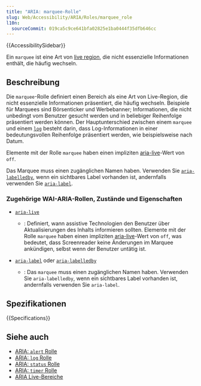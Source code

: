 ```yaml
---
title: "ARIA: marquee-Rolle"
slug: Web/Accessibility/ARIA/Roles/marquee_role
l10n:
  sourceCommit: 019ca5c9ce641bfa02825e1ba0444f35dfb646cc
---
```


{{AccessibilitySidebar}}

Ein `marquee` ist eine Art von [live region](/de/docs/Web/Accessibility/ARIA/ARIA_Live_Regions), die nicht essenzielle Informationen enthält, die häufig wechseln.

## Beschreibung

Die `marquee`-Rolle definiert einen Bereich als eine Art von Live-Region, die nicht essenzielle Informationen präsentiert, die häufig wechseln. Beispiele für Marquees sind Börsenticker und Werbebanner; Informationen, die nicht unbedingt vom Benutzer gesucht werden und in beliebiger Reihenfolge präsentiert werden können. Der Hauptunterschied zwischen einem `marquee` und einem [`log`](/de/docs/Web/Accessibility/ARIA/Roles/log_role) besteht darin, dass Log-Informationen in einer bedeutungsvollen Reihenfolge präsentiert werden, wie beispielsweise nach Datum.

Elemente mit der Rolle `marquee` haben einen impliziten [aria-live](/de/docs/Web/Accessibility/ARIA/ARIA_Live_Regions)-Wert von `off`.

Das Marquee muss einen zugänglichen Namen haben. Verwenden Sie [`aria-labelledby`](/de/docs/Web/Accessibility/ARIA/Attributes/aria-labelledby), wenn ein sichtbares Label vorhanden ist, andernfalls verwenden Sie [`aria-label`](/de/docs/Web/Accessibility/ARIA/Attributes/aria-label).

### Zugehörige WAI-ARIA-Rollen, Zustände und Eigenschaften

- [`aria-live`](/de/docs/Web/Accessibility/ARIA/Attributes/aria-live)

  - : Definiert, wann assistive Technologien den Benutzer über Aktualisierungen des Inhalts informieren sollten. Elemente mit der Rolle `marquee` haben einen impliziten [aria-live](https://www.w3.org/TR/wai-aria-1.1/#aria-live)-Wert von `off`, was bedeutet, dass Screenreader keine Änderungen im Marquee ankündigen, selbst wenn der Benutzer untätig ist.

- [`aria-label`](/de/docs/Web/Accessibility/ARIA/Attributes/aria-label) oder [`aria-labelledby`](/de/docs/Web/Accessibility/ARIA/Attributes/aria-labelledby)

  - : Das `marquee` muss einen zugänglichen Namen haben. Verwenden Sie `aria-labelledby`, wenn ein sichtbares Label vorhanden ist, andernfalls verwenden Sie `aria-label`.

## Spezifikationen

{{Specifications}}

## Siehe auch

- [ARIA: `alert` Rolle](/de/docs/Web/Accessibility/ARIA/Roles/alert_role)
- [ARIA: `log` Rolle](/de/docs/Web/Accessibility/ARIA/Roles/log_role)
- [ARIA: `status` Rolle](/de/docs/Web/Accessibility/ARIA/Roles/status_role)
- [ARIA: `timer` Rolle](/de/docs/Web/Accessibility/ARIA/Roles/timer_role)
- [ARIA Live-Bereiche](/de/docs/Web/Accessibility/ARIA/ARIA_Live_Regions)

